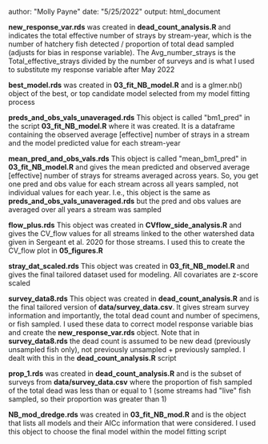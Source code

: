 
author: "Molly Payne"
date: "5/25/2022"
output: html_document

**new_response_var.rds** was created in **dead_count_analysis.R** and indicates the total effective number of strays by stream-year, which is the number of hatchery fish detected / proportion of total dead sampled (adjusts for bias in response variable). The Avg_number_strays is the Total_effective_strays divided by the number of surveys and is what I used to substitute my response variable after May 2022 <br>

**best_model.rds** was created in **03_fit_NB_model.R** and is a glmer.nb() object of the best, or top candidate model selected from my model fitting process <br>

**preds_and_obs_vals_unaveraged.rds** This object is called "bm1_pred" in the script **03_fit_NB_model.R** where it was created. It is a dataframe containing the observed average [effective] number of strays in a stream and the model predicted value for each stream-year <br>

**mean_pred_and_obs_vals.rds** This object is called "mean_bm1_pred" in **03_fit_NB_model.R** and gives the mean predicted and observed average [effective] number of strays for streams averaged across years. So, you get one pred and obs value for each stream across all years sampled, not individual values for each year. I.e., this object is the same as **preds_and_obs_vals_unaveraged.rds** but the pred and obs values are averaged over all years a stream was sampled <br>

**flow_plus.rds** This object was created in **CVflow_side_analysis.R** and gives the CV_flow values for all streams linked to the other watershed data given in Sergeant et al. 2020 for those streams. I used this to create the CV_flow plot in **05_figures.R** <br>

**stray_dat_scaled.rds** This object was created in **03_fit_NB_model.R** and gives the final tailored dataset used for modeling. All covariates are z-score scaled <br>

**survey_data8.rds** This object was created in **dead_count_analysis.R** and is the final tailored version of **data/survey_data.csv**. It gives stream survey information and importantly, the total dead count and number of specimens, or fish sampled. I used these data to correct model response variable bias and create the **new_response_var.rds** object. Note that in **survey_data8.rds** the dead count is assumed to be new dead (previously unsampled fish only), not previously unsampled + previously sampled. I dealt with this in the **dead_count_analysis.R** script <br>

**prop_1.rds** was created in **dead_count_analysis.R** and is the subset of surveys from **data/survey_data.csv** where the proportion of fish sampled of the total dead was less than or equal to 1 (some streams had "live" fish sampled, so their proportion was greater than 1) <br>

**NB_mod_dredge.rds** was created in **03_fit_NB_mod.R** and is the object that lists all models and their AICc information that were considered. I used this object to choose the final model within the model fitting script <br>
